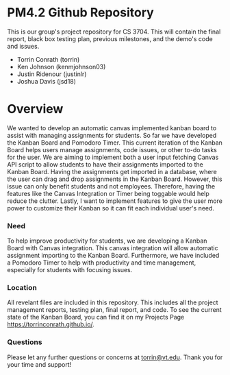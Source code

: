 # PM4.2 Github Repository
This is our group's project repository for CS 3704. This will contain the final report, black box testing plan, previous milestones, and the demo's code and issues.

- Torrin Conrath (torrin) 
- Ken Johnson (kenmjohnson03)
- Justin Ridenour (justinlr)
- Joshua Davis (jsd18)

# Overview
We wanted to develop an automatic canvas implemented kanban board to assist with managing assignments for students. So far we have developed the Kanban Board and Pomodoro Timer. This current iteration of the Kanban Board helps users manage assignments, code issues, or other to-do tasks for the user. We are aiming to implement both a user input fetching Canvas API script to allow students to have their assignments imported to the Kanban Board. Having the assignments get imported in a database, where the user can drag and drop assignments in the Kanban Board. However, this issue can only benefit students and not employees. Therefore, having the features like the Canvas Integration or Timer being toggable would help reduce the clutter. Lastly, I want to implement features to give the user more power to customize their Kanban so it can fit each individual user's need.

### Need
To help improve productivity for students, we are developing a Kanban Board with Canvas integration. This canvas integration will allow automatic assignment importing to the Kanban Board. Furthermore, we have included a Pomodoro Timer to help with productivity and time management, especially for students with focusing issues.

### Location
All revelant files are included in this repository. This includes all the project management reports, testing plan, final report, and code. To see the current state of the Kanban Board, you can find it on my Projects Page https://torrinconrath.github.io/. 

### Questions
Please let any further questions or concerns at torrin@vt.edu. Thank you for your time and support!
